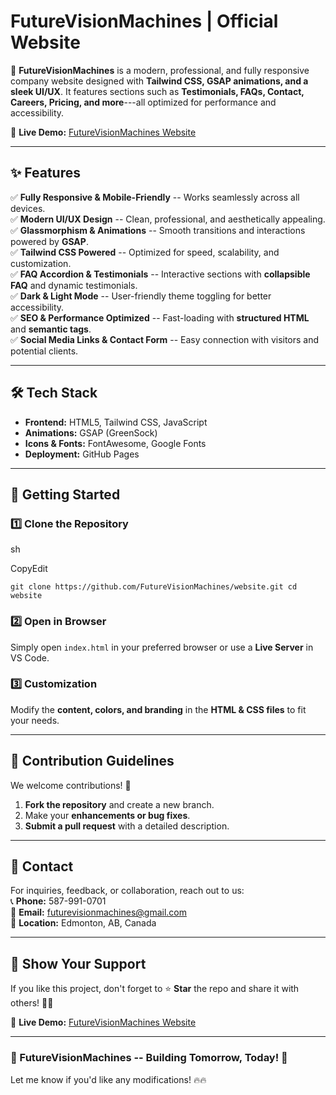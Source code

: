 **FutureVisionMachines | Official Website**
===========================================

🚀 **FutureVisionMachines** is a modern, professional, and fully responsive company website designed with **Tailwind CSS, GSAP animations, and a sleek UI/UX**. It features sections such as **Testimonials, FAQs, Contact, Careers, Pricing, and more**---all optimized for performance and accessibility.

🔗 **Live Demo:** [FutureVisionMachines Website](https://futurevisionmachines.github.io/website/)

* * * * *

**✨ Features**
--------------

✅ **Fully Responsive & Mobile-Friendly** -- Works seamlessly across all devices.\
✅ **Modern UI/UX Design** -- Clean, professional, and aesthetically appealing.\
✅ **Glassmorphism & Animations** -- Smooth transitions and interactions powered by **GSAP**.\
✅ **Tailwind CSS Powered** -- Optimized for speed, scalability, and customization.\
✅ **FAQ Accordion & Testimonials** -- Interactive sections with **collapsible FAQ** and dynamic testimonials.\
✅ **Dark & Light Mode** -- User-friendly theme toggling for better accessibility.\
✅ **SEO & Performance Optimized** -- Fast-loading with **structured HTML** and **semantic tags**.\
✅ **Social Media Links & Contact Form** -- Easy connection with visitors and potential clients.

* * * * *

**🛠️ Tech Stack**
------------------

-   **Frontend:** HTML5, Tailwind CSS, JavaScript
-   **Animations:** GSAP (GreenSock)
-   **Icons & Fonts:** FontAwesome, Google Fonts
-   **Deployment:** GitHub Pages

* * * * *

**📌 Getting Started**
----------------------

### **1️⃣ Clone the Repository**

sh

CopyEdit

`git clone https://github.com/FutureVisionMachines/website.git
cd website`

### **2️⃣ Open in Browser**

Simply open `index.html` in your preferred browser or use a **Live Server** in VS Code.

### **3️⃣ Customization**

Modify the **content, colors, and branding** in the **HTML & CSS files** to fit your needs.

* * * * *

**📜 Contribution Guidelines**
------------------------------

We welcome contributions! 🎉

1.  **Fork the repository** and create a new branch.
2.  Make your **enhancements or bug fixes**.
3.  **Submit a pull request** with a detailed description.

* * * * *

**📧 Contact**
--------------

For inquiries, feedback, or collaboration, reach out to us:\
📞 **Phone:** 587-991-0701\
📧 **Email:** futurevisionmachines@gmail.com\
📍 **Location:** Edmonton, AB, Canada

* * * * *

**🌟 Show Your Support**
------------------------

If you like this project, don't forget to ⭐ **Star** the repo and share it with others! 🚀💙

🔗 **Live Demo:** [FutureVisionMachines Website](https://futurevisionmachines.github.io/website/)

* * * * *

### **🚀 FutureVisionMachines -- Building Tomorrow, Today!** 🚀

Let me know if you'd like any modifications! 🔥🔥
